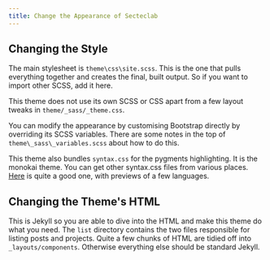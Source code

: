 ```yaml
---
title: Change the Appearance of Secteclab
---
```


## Changing the Style

The main stylesheet is `theme\css\site.scss`. This is the one that pulls everything together and creates the final, built output. So if you want to import other SCSS, add it here.

This theme does not use its own SCSS or CSS apart from a few layout tweaks in `theme/_sass/_theme.css`.

You can modify the appearance by customising Bootstrap directly by overriding its SCSS variables. There are some notes in the top of `theme\_sass\_variables.scss` about how to do this.

This theme also bundles `syntax.css` for the pygments highlighting. It is the monokai theme. You can get other syntax.css files from various places. [Here](http://jwarby.github.io/jekyll-pygments-themes/languages/javascript.html) is quite a good one, with previews of a few languages.

## Changing the Theme's HTML

This is Jekyll so you are able to dive into the HTML and make this theme do what you need. The `list` directory contains the two files responsible for listing posts and projects. Quite a few chunks of HTML are tidied off into `_layouts/components`. Otherwise everything else should be standard Jekyll.
